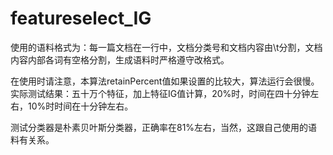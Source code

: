 # featureselect_IG
使用的语料格式为：每一篇文档在一行中，文档分类号和文档内容由\t分割，文档内容内部各词有空格分割，生成语料时严格遵守改格式。

在使用时请注意，本算法retainPercent值如果设置的比较大，算法运行会很慢。实际测试结果：五十万个特征，加上特征IG值计算，20%时，时间在四十分钟左右，10%时时间在十分钟左右。

测试分类器是朴素贝叶斯分类器，正确率在81%左右，当然，这跟自己使用的语料有关系。
